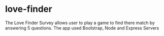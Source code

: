 # love-finder
The Love Finder Survey allows user to play a game to find there match by answering 5 questions.  The app used Bootstrap, Node and Express Servers
